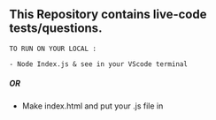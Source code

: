 ## This Repository contains live-code tests/questions.

```
TO RUN ON YOUR LOCAL :

- Node Index.js & see in your VScode terminal
```
##### OR

- Make index.html and put your .js file in <script> tag
- then run it in browser & see console
